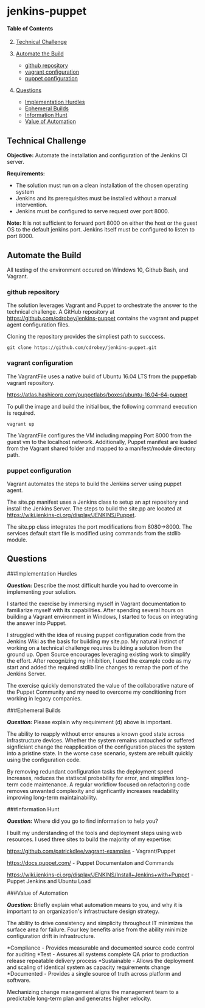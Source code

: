# jenkins-puppet

#### Table of Contents


2. [Technical Challenge](#technical-challenge)
3. [Automate the Build](#automate-the-build)
    * [github repository](#github-repository)
    * [vagrant configuration](#vagrant-configuration)
    * [puppet configuration](#puppet-configuration)

4. [Questions](#questions)
    * [Implementation Hurdles](#implementation-hurdles)
    * [Ephemeral Builds](#ephemeral-builds)
    * [Information Hunt](#information-hunt)
    * [Value of Automation](#value-of-automation)

## Technical Challenge

**Objective:** Automate the installation and configuration of the Jenkins CI server.

**Requirements:**
* The solution must run on a clean installation of the chosen operating system
* Jenkins and its prerequisites must be installed without a manual intervention.
* Jenkins must be configured to serve request over port 8000.

**Note:** It is not sufficient to forward port 8000 on either the host or the guest OS to the default jenkins port.  Jenkins itself must be configured to listen to port 8000.

## Automate the Build

All testing of the environment occured on Windows 10, Github Bash, and Vagrant.

### github repository

The solution leverages Vagrant and Puppet to orchestrate the answer to the technical challenge.  A GitHub repository at https://github.com/cdrobey/jenkins-puppet contains the vagrant and puppet agent configuration files.

Cloning the repository provides the simpliest path to succcess.  

```puppet
git clone https://github.com/cdrobey/jenkins-puppet.git
```
### vagrant configuration

The VagrantFile uses a native build of Ubuntu 16.04 LTS from the puppetlab vagrant repository.  


https://atlas.hashicorp.com/puppetlabs/boxes/ubuntu-16.04-64-puppet

To pull the image and build the initial box, the following command execution is required.

```puppet
vagrant up
```

The VagrantFile configures the VM including mapping Port 8000 from the guest vm to the localhost network.  Additionally, Puppet manifest are loaded from the Vagrant shared folder and mapped to a manifest/module directory path.

### puppet configuration

Vagrant automates the steps to build the Jenkins server using puppet agent.  

The site.pp manifest uses a Jenkins class to setup an apt repository and install the Jenkins Server.  The steps to build the site.pp are located at https://wiki.jenkins-ci.org/display/JENKINS/Puppet.

The site.pp class integrates the port modifications from 8080->8000.  The services default start file is modified using commands from the stdlib module.


## Questions

###Implementation Hurdles

***Question:*** Describe the most difficult hurdle you had to overcome in implementing your solution.

I started the exercise by immersing myself in Vagrant documentation to familiarize myself with its capabilities.  After spending several hours on building a Vagrant environment in Windows, I started to focus on integrating the answer into Puppet.

I struggled with the idea of reusing puppet configuration code from the Jenkins Wiki as the basis for building my site.pp.  My natural instinct of working on a technical challenge requires building a solution from the ground up.  Open Source encourages leveraging existing work to simplify the effort.  After recognizing my inhibition, I used the example code as my start and added the required stdlib line changes to remap the port of the Jenkins Server.

The exercise quickly demonstrated the value of the collaborative nature of the Puppet Community and my need to overcome my conditioning from working in legacy companies. 

###Ephemeral Builds

***Question:*** Please explain why requirement (d) above is important.

The ability to reapply without error ensures a known good state across infrastructure devices.  Whether the system remains untouched or suffered signficiant change the reapplication of the configuration places the system into a pristine state.  In the worse case scenario, system are rebuilt quickly using the configuration code.

By removing redundant configuration tasks the deployment speed increases, reduces the statiscal probability for error, and simplifies long-term code maintenance.  A regular workflow focused on refactoring code removes unwanted complexity and signficantly increases readability improving long-term maintainability. 



###Information Hunt

***Question:*** Where did you go to find information to help you?

I built my understanding of the tools and deployment steps using web resources.  I used three sites to build the majority of my expertise:

https://github.com/patrickdlee/vagrant-examples - Vagrant/Puppet

https://docs.puppet.com/ - Puppet Documentaton and Commands

https://wiki.jenkins-ci.org/display/JENKINS/Install+Jenkins+with+Puppet - Puppet Jenkins and Ubuntu Load

###Value of Automation

***Question:*** Briefly explain what automation means to you, and why it is important to an organization's infrastructure design strategy.


The ability to drive consistency and simplicity throughout IT minimizes the surface area for failure.  Four key benefits arise from the ability minimize configuration drift in infrastructure.  

*Compliance - Provides measurable and documented source code control for auditing
*Test - Assures all systems complete QA prior to production release repeatable delivery process
*Sustainable - Allows the deployment and scaling of identical system as capacity requirements change
*Documented - Provides a single source of truth across platform and software.  

Mechanizing change management aligns the management team to a predictable long-term plan and generates higher velocity.


